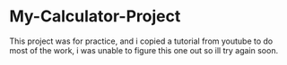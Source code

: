 # My-Calculator-Project

This project was for practice, and i copied a tutorial from youtube to do most of the work, i was unable to figure this one out so ill try again soon. 